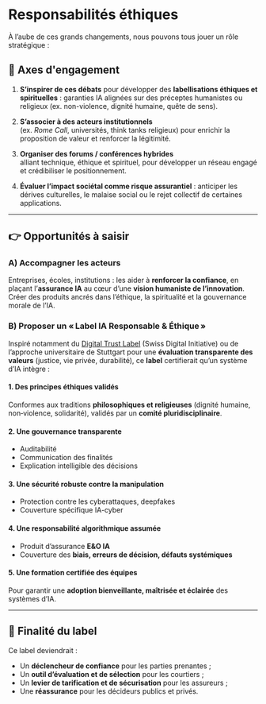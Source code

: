 # Responsabilités éthiques

À l’aube de ces grands changements, nous pouvons tous jouer un rôle stratégique :

## 🧭 Axes d'engagement

1. **S’inspirer de ces débats** pour développer des **labellisations éthiques et spirituelles** : garanties IA alignées sur des préceptes humanistes ou religieux (ex. non-violence, dignité humaine, quête de sens).

2. **S’associer à des acteurs institutionnels**  
   (ex. *Rome Call*, universités, think tanks religieux) pour enrichir la proposition de valeur et renforcer la légitimité.

3. **Organiser des forums / conférences hybrides**  
   alliant technique, éthique et spirituel, pour développer un réseau engagé et crédibiliser le positionnement.

4. **Évaluer l’impact sociétal comme risque assurantiel**
   : anticiper les dérives culturelles, le malaise social ou le rejet collectif de certaines applications.

---

## 👉 Opportunités à saisir

### **A) Accompagner les acteurs**
Entreprises, écoles, institutions : les aider à **renforcer la confiance**, en plaçant l’**assurance IA** au cœur d’une **vision humaniste de l’innovation**.  
Créer des produits ancrés dans l’éthique, la spiritualité et la gouvernance morale de l’IA.

### **B) Proposer un « Label IA Responsable & Éthique »**
Inspiré notamment du [Digital Trust Label](https://swiss-digital-initiative.org/fr/apropos/#:~:text=Avec%20le%20Digital%20Trust%20Label,ils%20utilisent%20des%20services%20num%C3%A9riques.) (Swiss Digital Initiative) ou de l’approche universitaire de Stuttgart pour une **évaluation transparente des valeurs** (justice, vie privée, durabilité), ce **label** certifierait qu’un système d’IA intègre :

#### 1. **Des principes éthiques validés**
Conformes aux traditions **philosophiques et religieuses** (dignité humaine, non‑violence, solidarité), validés par un **comité pluridisciplinaire**.

#### 2. **Une gouvernance transparente**
- Auditabilité
- Communication des finalités
- Explication intelligible des décisions

#### 3. **Une sécurité robuste contre la manipulation**
- Protection contre les cyberattaques, deepfakes
- Couverture spécifique IA-cyber

#### 4. **Une responsabilité algorithmique assumée**
- Produit d’assurance **E&O IA**
- Couverture des **biais, erreurs de décision, défauts systémiques**

#### 5. **Une formation certifiée des équipes**
Pour garantir une **adoption bienveillante, maîtrisée et éclairée** des systèmes d’IA.

---

## 🎯 Finalité du label

Ce label deviendrait :
- Un **déclencheur de confiance** pour les parties prenantes ;
- Un **outil d’évaluation et de sélection** pour les courtiers ;
- Un **levier de tarification et de sécurisation** pour les assureurs ;
- Une **réassurance** pour les décideurs publics et privés.
